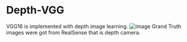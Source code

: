 # Depth-VGG
VGG16 is implemented with depth image learning.
![image](https://user-images.githubusercontent.com/64144764/205874152-22e2256a-7be7-48c0-b6ee-184983223002.png)
Grand Truth images were got from RealSense that is depth camera.
